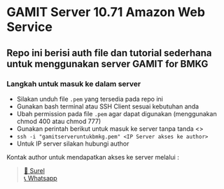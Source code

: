 # GAMIT Server 10.71 Amazon Web Service
## Repo ini berisi auth file dan tutorial sederhana untuk menggunakan server GAMIT for BMKG

### Langkah untuk masuk ke dalam server
- Silakan unduh file `.pem` yang tersedia pada repo ini
- Gunakan bash terminal atau SSH Client sesuai kebutuhan anda
- Ubah permission pada file `.pem` agar dapat digunakan (menggunakan chmod 400 atau chmod 777)
- Gunakan perintah berikut untuk masuk ke server tanpa tanda <> 
- `ssh -i "gamitserveruntukbmkg.pem" <IP Server akses ke author>`
- Untuk IP server silakan hubungi author

Kontak author untuk mendapatkan akses ke server melalui :
>[:incoming_envelope:   Surel](mailto:mailto:muhammad.suyudi@bmkg.go.id?cc=yyudie@gmail.com&bcc=&subject=Permohonan%20akses%20server%20GAMIT%20BMKG&body=)\
>[:telephone_receiver:  Whatsapp](https://wa.me/send?phone=6287765162176&text=Permohonan%20akses%20server%20GAMIT%20BMKG)
